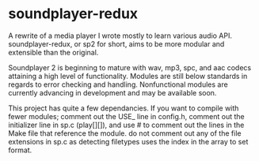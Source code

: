 soundplayer-redux
=================

A rewrite of a media player I wrote mostly to learn various audio API. soundplayer-redux, or sp2 for short, aims to be more modular and extensible than the original.

Soundplayer 2 is beginning to mature with wav, mp3, spc, and aac codecs attaining a high level of functionality. Modules are still below standards in regards to error checking and handling. Nonfunctional modules are currently advancing in development and may be available soon.

This project has quite a few dependancies. If you want to compile with fewer modules; comment out the USE_ line in config.h, comment out the initializer line in sp.c (play[][]), and use # to comment out the lines in the Make file that reference the module. do not comment out any of the file extensions in sp.c as detecting filetypes uses the index in the array to set format.
